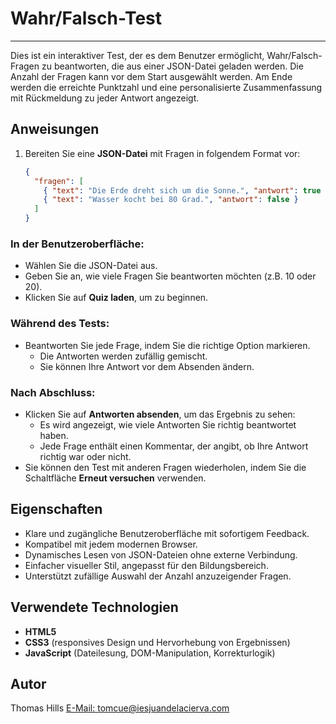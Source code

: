# Wahr/Falsch-Test
---

Dies ist ein interaktiver Test, der es dem Benutzer ermöglicht, Wahr/Falsch-Fragen zu beantworten, die aus einer JSON-Datei geladen werden. Die Anzahl der Fragen kann vor dem Start ausgewählt werden. Am Ende werden die erreichte Punktzahl und eine personalisierte Zusammenfassung mit Rückmeldung zu jeder Antwort angezeigt.

## Anweisungen

1. Bereiten Sie eine **JSON-Datei** mit Fragen in folgendem Format vor:
   ```json
   {
     "fragen": [
       { "text": "Die Erde dreht sich um die Sonne.", "antwort": true },
       { "text": "Wasser kocht bei 80 Grad.", "antwort": false }
     ]
   }
   ```

### In der Benutzeroberfläche:

- Wählen Sie die JSON-Datei aus.
- Geben Sie an, wie viele Fragen Sie beantworten möchten (z.B. 10 oder 20).
- Klicken Sie auf **Quiz laden**, um zu beginnen.

### Während des Tests:

- Beantworten Sie jede Frage, indem Sie die richtige Option markieren.
  - Die Antworten werden zufällig gemischt.
  - Sie können Ihre Antwort vor dem Absenden ändern.

### Nach Abschluss:

- Klicken Sie auf **Antworten absenden**, um das Ergebnis zu sehen:
  - Es wird angezeigt, wie viele Antworten Sie richtig beantwortet haben.
  - Jede Frage enthält einen Kommentar, der angibt, ob Ihre Antwort richtig war oder nicht.
- Sie können den Test mit anderen Fragen wiederholen, indem Sie die Schaltfläche **Erneut versuchen** verwenden.

## Eigenschaften

- Klare und zugängliche Benutzeroberfläche mit sofortigem Feedback.
- Kompatibel mit jedem modernen Browser.
- Dynamisches Lesen von JSON-Dateien ohne externe Verbindung.
- Einfacher visueller Stil, angepasst für den Bildungsbereich.
- Unterstützt zufällige Auswahl der Anzahl anzuzeigender Fragen.

## Verwendete Technologien

- **HTML5**
- **CSS3** (responsives Design und Hervorhebung von Ergebnissen)
- **JavaScript** (Dateilesung, DOM-Manipulation, Korrekturlogik)

## Autor

Thomas Hills
[E-Mail: tomcue@iesjuandelacierva.com](mailto:tomcue@iesjuandelacierva.com)